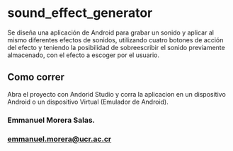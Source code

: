 # sound_effect_generator
Se diseña una aplicación de Android para grabar un sonido y aplicar al mismo diferentes efectos de sonidos, utilizando cuatro botones
de acción del efecto y teniendo la posibilidad de sobreescribir el sonido previamente almacenado, con el efecto a escoger por el 
usuario.

## Como correr
Abra el proyecto con Andorid Studio y corra la aplicacion en un dispositivo Android o un dispositivo Virtual (Emulador de Android).

### Emmanuel Morera Salas.
### emmanuel.morera@ucr.ac.cr
